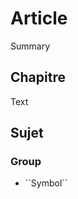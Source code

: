 # Article

<!--@START_MENU_TOKEN@-->Summary<!--@END_MENU_TOKEN@-->

## Chapitre

<!--@START_MENU_TOKEN@-->Text<!--@END_MENU_TOKEN@-->

## Sujet

### <!--@START_MENU_TOKEN@-->Group<!--@END_MENU_TOKEN@-->

- <!--@START_MENU_TOKEN@-->``Symbol``<!--@END_MENU_TOKEN@-->
